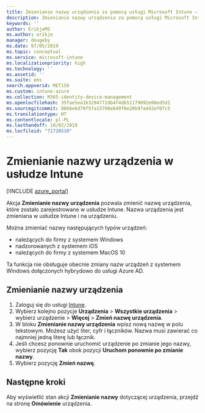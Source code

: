 ```yaml
---
title: Zmienianie nazwy urządzenia za pomocą usługi Microsoft Intune — Azure | Microsoft Docs
description: Zmienianie nazwy urządzenia za pomocą usługi Microsoft Intune.
keywords: ''
author: ErikjeMS
ms.author: erikje
manager: dougeby
ms.date: 07/05/2019
ms.topic: conceptual
ms.service: microsoft-intune
ms.localizationpriority: high
ms.technology: ''
ms.assetid: ''
ms.suite: ems
search.appverid: MET150
ms.custom: intune-azure
ms.collection: M365-identity-device-management
ms.openlocfilehash: 35fae5ea1b3294772db4f4db51179892e08ed5d1
ms.sourcegitcommit: 88b6e6d70f5fa15708e640f6e20b97a442ef07c5
ms.translationtype: HT
ms.contentlocale: pl-PL
ms.lasthandoff: 10/02/2019
ms.locfileid: "71728510"
---
```

# <a name="rename-a-device-in-intune"></a>Zmienianie nazwy urządzenia w usłudze Intune


[!INCLUDE [azure_portal](../includes/azure_portal.md)]

Akcja **Zmienianie nazwy urządzenia** pozwala zmienić nazwę urządzenia, które zostało zarejestrowane w usłudze Intune. Nazwa urządzenia jest zmieniana w usłudze Intune i na urządzeniu.

Można zmieniać nazwy następujących typów urządzeń:
- należących do firmy z systemem Windows 
- nadzorowanych z systemem iOS
- należących do firmy z systemem MacOS 10

Ta funkcja nie obsługuje obecnie zmiany nazw urządzeń z systemem Windows dołączonych hybrydowo do usługi Azure AD.

## <a name="rename-a-device"></a>Zmienianie nazwy urządzenia

1. Zaloguj się do usługi [Intune](https://go.microsoft.com/fwlink/?linkid=2090973).
3. Wybierz kolejno pozycje **Urządzenia** > **Wszystkie urządzenia** > wybierz urządzenie > **Więcej** > **Zmień nazwę urządzenia**.
4. W bloku **Zmienianie nazwy urządzenia** wpisz nową nazwę w polu tekstowym. Możesz użyć liter, cyfr i łączników. Nazwa musi zawierać co najmniej jedną literę lub łącznik.
5. Jeśli chcesz ponownie uruchomić urządzenie po zmianie jego nazwy, wybierz pozycję **Tak** obok pozycji **Uruchom ponownie po zmianie nazwy**.
6. Wybierz pozycję **Zmień nazwę**.



## <a name="next-steps"></a>Następne kroki

Aby wyświetlić stan akcji **Zmienianie nazwy** dotyczącej urządzenia, przejdź na stronę **Omówienie** urządzenia.
